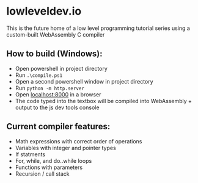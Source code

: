 # lowleveldev.io
This is the future home of a low level programming tutorial series using a custom-built WebAssembly C compiler

## How to build (Windows):
- Open powershell in project directory
- Run `.\compile.ps1`
- Open a second powershell window in project directory
- Run `python -m http.server`
- Open [localhost:8000](http://localhost:8000/) in a browser
- The code typed into the textbox will be compiled into WebAssembly + output to the js dev tools console

## Current compiler features:
- Math expressions with correct order of operations
- Variables with integer and pointer types
- If statments
- For, while, and do..while loops
- Functions with parameters
- Recursion / call stack
